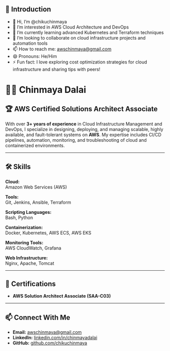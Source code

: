 ## 👋 Introduction

- 👋 Hi, I’m @chikuchinmaya  
- 👀 I’m interested in AWS Cloud Architecture and DevOps  
- 🌱 I’m currently learning advanced Kubernetes and Terraform techniques  
- 💞️ I’m looking to collaborate on cloud infrastructure projects and automation tools  
- 📫 How to reach me: [awschinmaya@gmail.com](mailto:awschinmaya@gmail.com)  
- 😄 Pronouns: He/Him  
- ⚡ Fun fact: I love exploring cost optimization strategies for cloud infrastructure and sharing tips with peers!  

# 👨‍💻 Chinmaya Dalai

## 🏆 AWS Certified Solutions Architect Associate

With over **3+ years of experience** in Cloud Infrastructure Management and DevOps, I specialize in designing, deploying, and managing scalable, highly available, and fault-tolerant systems on **AWS**. My expertise includes CI/CD pipelines, automation, monitoring, and troubleshooting of cloud and containerized environments.

---

## 🛠️ Skills

**Cloud:**  
Amazon Web Services (AWS)  

**Tools:**  
Git, Jenkins, Ansible, Terraform  

**Scripting Languages:**  
Bash, Python  

**Containerization:**  
Docker, Kubernetes, AWS ECS, AWS EKS  

**Monitoring Tools:**  
AWS CloudWatch, Grafana  

**Web Infrastructure:**  
Nginx, Apache, Tomcat  

---

## 🎯 Certifications

- **AWS Solution Architect Associate (SAA-C03)**  

---

## 📫 Connect With Me

- **Email:** [awschinmaya@gmail.com](mailto:awschinmaya@gmail.com)  
- **LinkedIn:** [linkedin.com/in/chinmayadalai](https://linkedin.com/in/chinmayadalai)  
- **GitHub:** [github.com/chikuchinmaya](https://github.com/chikuchinmaya)  

